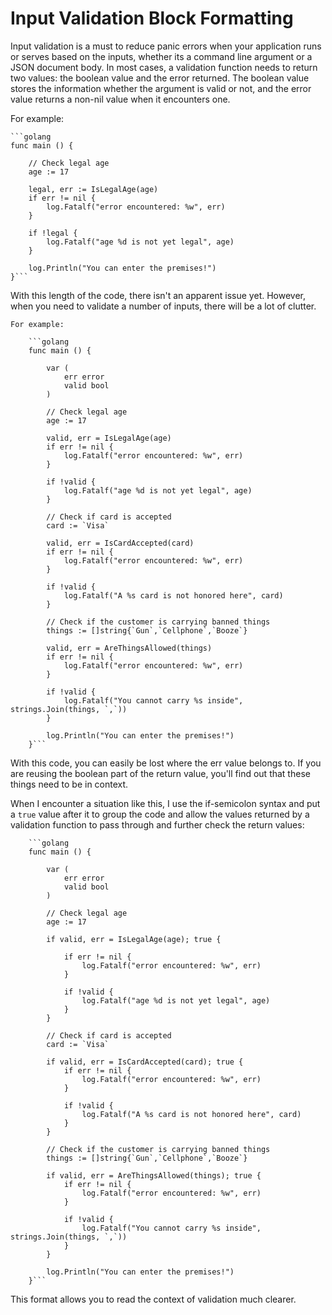 # Input Validation Block Formatting

Input validation is a must to reduce panic errors when your application runs or serves based on the inputs, whether its a command line argument or a JSON document body.
In most cases, a validation function needs to return two values: the boolean value and the error returned. The boolean value stores the information
whether the argument is valid or not, and the error value returns a non-nil value when it encounters one.

For example:

	```golang
	func main () {

		// Check legal age
		age := 17

		legal, err := IsLegalAge(age)
		if err != nil {
			log.Fatalf("error encountered: %w", err)
		}

		if !legal {
			log.Fatalf("age %d is not yet legal", age)
		}

		log.Println("You can enter the premises!")
	}```

With this length of the code, there isn't an apparent issue yet. However, when you need to validate a number of inputs, there will be a lot of clutter.

	For example:

		```golang
		func main () {

			var (
				err error
				valid bool
			)

			// Check legal age
			age := 17

			valid, err = IsLegalAge(age)
			if err != nil {
				log.Fatalf("error encountered: %w", err)
			}

			if !valid {
				log.Fatalf("age %d is not yet legal", age)
			}

			// Check if card is accepted
			card := `Visa`

			valid, err = IsCardAccepted(card)
			if err != nil {
				log.Fatalf("error encountered: %w", err)
			}

			if !valid {
				log.Fatalf("A %s card is not honored here", card)
			}

			// Check if the customer is carrying banned things
			things := []string{`Gun`,`Cellphone`,`Booze`}

			valid, err = AreThingsAllowed(things)
			if err != nil {
				log.Fatalf("error encountered: %w", err)
			}

			if !valid {
				log.Fatalf("You cannot carry %s inside", strings.Join(things, `,`))
			}

			log.Println("You can enter the premises!")
		}```

With this code, you can easily be lost where the err value belongs to. If you are reusing the boolean part of the return value, you'll find out that these things need to be in context.

When I encounter a situation like this, I use the if-semicolon syntax and put a `true` value after it to group the code and allow the values returned by a validation function to pass through and further check the return values:

		```golang
		func main () {

			var (
				err error
				valid bool
			)

			// Check legal age
			age := 17

			if valid, err = IsLegalAge(age); true {

				if err != nil {
					log.Fatalf("error encountered: %w", err)
				}

				if !valid {
					log.Fatalf("age %d is not yet legal", age)
				}
			}

			// Check if card is accepted
			card := `Visa`

			if valid, err = IsCardAccepted(card); true {
				if err != nil {
					log.Fatalf("error encountered: %w", err)
				}

				if !valid {
					log.Fatalf("A %s card is not honored here", card)
				}
			}

			// Check if the customer is carrying banned things
			things := []string{`Gun`,`Cellphone`,`Booze`}

			if valid, err = AreThingsAllowed(things); true {
				if err != nil {
					log.Fatalf("error encountered: %w", err)
				}

				if !valid {
					log.Fatalf("You cannot carry %s inside", strings.Join(things, `,`))
				}
			}

			log.Println("You can enter the premises!")
		}```

This format allows you to read the context of validation much clearer.